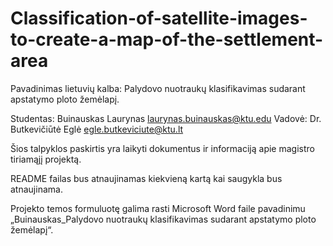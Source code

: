 # Classification-of-satellite-images-to-create-a-map-of-the-settlement-area

Pavadinimas lietuvių kalba: Palydovo nuotraukų klasifikavimas sudarant apstatymo ploto žemėlapį.

Studentas: Buinauskas Laurynas <laurynas.buinauskas@ktu.edu>
Vadovė:  Dr. Butkevičiūtė Eglė <egle.butkeviciute@ktu.lt>

Šios talpyklos paskirtis yra laikyti dokumentus ir informaciją apie magistro tiriamąjį projektą.

README failas bus atnaujinamas kiekvieną kartą kai saugykla bus atnaujinama.

Projekto temos formuluotę galima rasti Microsoft Word faile pavadinimu „Buinauskas_Palydovo nuotraukų klasifikavimas sudarant apstatymo ploto žemėlapį“.
